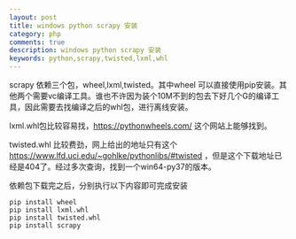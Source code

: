 ```yaml
---
layout: post
title: windows python scrapy 安装
category: php
comments: true
description: windows python scrapy 安装
keywords: python,scrapy,twisted,lxml,whl
---
```


scrapy 依赖三个包，wheel,lxml,twisted。其中wheel 可以直接使用pip安装。其他两个需要vc编译工具。谁也不许因为装个10M不到的包去下好几个G的编译工具，因此需要去找编译之后的whl包，进行离线安装。

lxml.whl包比较容易找，https://pythonwheels.com/ 这个网站上能够找到。

twisted.whl 比较费劲，网上给出的地址只有这个 https://www.lfd.uci.edu/~gohlke/pythonlibs/#twisted ，但是这个下载地址已经是404了。经过多次查询，找到一个win64-py37的版本。

依赖包下载完之后，分别执行以下内容即可完成安装

```
pip install wheel
pip install lxml.whl
pip install twisted.whl
pip install scrapy
```